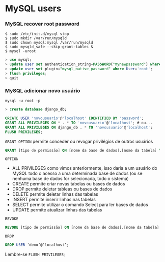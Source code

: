 # MySQL users

### MySQL recover root password

```
$ sudo /etc/init.d/mysql stop
$ sudo mkdir /var/run/mysqld
$ sudo chown mysql:mysql /var/run/mysqld
$ sudo mysqld_safe --skip-grant-tables &
$ mysql -uroot
```

```sql
> use mysql;
> update user set authentication_string=PASSWORD("mynewpassword") where User='root';
> update user set plugin="mysql_native_password" where User='root';
> flush privileges;
> quit
```


### MySQL adicionar novo usuário

```
mysql -u root -p
```
```sql
> create database django_db;

CREATE USER 'novousuario'@'localhost' IDENTIFIED BY 'password';
GRANT ALL PRIVILEGES ON * . * TO 'novousuario'@'localhost'; # ou...
GRANT ALL PRIVILEGES ON django_db . * TO 'novousuario'@'localhost';
FLUSH PRIVILEGES;
```
`GRANT OPTION` permite conceder ou revogar privilégios de outros usuários

```sql
GRANT [tipo de permissão] ON [nome da base de dados].[nome da tabela] TO ‘[nome do usuário]’@'localhost’;
```

`OPTION`

* ALL PRIVILEGES como vimos anteriormente, isso daria a um usuário do MySQL todo o acesso a uma determinada base de dados (ou se nenhuma base de dados for selecionada, todo o sistema)
* CREATE permite criar novas tabelas ou bases de dados
* DROP permite deletar tableas ou bases de dados
* DELETE permite deletar linhas das tabelas
* INSERT permite inserir linhas nas tabelas
* SELECT permite utilizar o comando Select para ler bases de dados
* UPDATE permite atualizar linhas das tabelas


`REVOKE`

```sql
REVOKE [tipo de permissão] ON [nome da base de dados].[nome da tabela] FROM ‘[nome do usuário]’@‘localhost’;
```

`DROP`
```sql
DROP USER ‘demo’@‘localhost’;
```

Lembre-se `FLUSH PRIVILEGES`;

